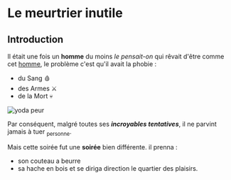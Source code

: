 # Le meurtrier inutile

## Introduction

Il était une fois un **homme** du moins *le pensait-on* qui rêvait d'être comme cet [homme](https://fr.wikipedia.org/wiki/Jack_l%27%C3%89ventreur), le problème c'est qu'il avait la phobie :
- du Sang :drop_of_blood:
- des Armes :crossed_swords:
- de la Mort :skull:

![yoda peur](https://media.giphy.com/media/3o7abrH8o4HMgEAV9e/giphy.gif)

Par conséquent, malgré toutes ses ***incroyables tentatives***, il ne parvint jamais à tuer <sub>personne</sub>.

Mais cette soirée fut une **soirée** bien différente. il prenna :
- son couteau a beurre 
- sa hache en bois
et se diriga direction le quartier des plaisirs.